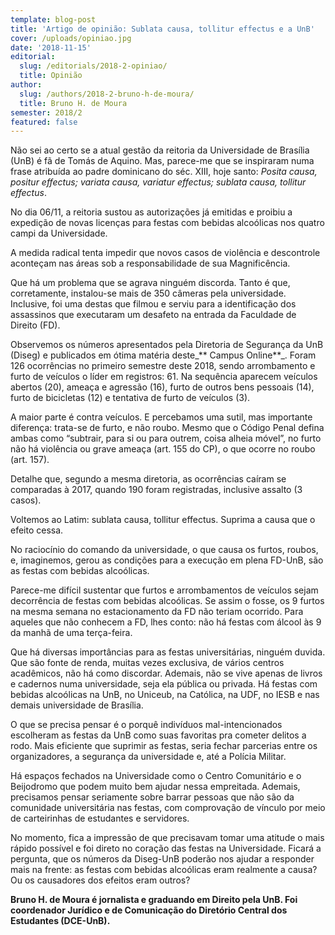 ```yaml
---
template: blog-post
title: 'Artigo de opinião: Sublata causa, tollitur effectus e a UnB'
cover: /uploads/opiniao.jpg
date: '2018-11-15'
editorial:
  slug: /editorials/2018-2-opiniao/
  title: Opinião
author:
  slug: /authors/2018-2-bruno-h-de-moura/
  title: Bruno H. de Moura
semester: 2018/2
featured: false
---
```

Não sei ao certo se a atual gestão da reitoria da Universidade de Brasília (UnB) é fã de Tomás de Aquino. Mas, parece-me que se inspiraram numa frase atribuída ao padre dominicano do séc. XIII, hoje santo: _Posita causa, positur effectus; variata causa, variatur effectus; sublata causa, tollitur effectus_.  

No dia 06/11, a reitoria sustou as autorizações já emitidas e proibiu a expedição de novas licenças para festas com bebidas alcoólicas nos quatro campi da Universidade.

A medida radical tenta impedir que novos casos de violência e descontrole aconteçam nas áreas sob a responsabilidade de sua Magnificência.

Que há um problema que se agrava ninguém discorda. Tanto é que, corretamente, instalou-se mais de 350 câmeras pela universidade. Inclusive, foi uma destas que filmou e serviu para a identificação dos assassinos que executaram um desafeto na entrada da Faculdade de Direito (FD).

Observemos os números apresentados pela Diretoria de Segurança da UnB (Diseg) e publicados em ótima matéria deste_** Campus Online**_. Foram 126 ocorrências no primeiro semestre deste 2018, sendo arrombamento e furto de veículos o líder em registros: 61. Na sequência aparecem veículos abertos (20), ameaça e agressão (16), furto de outros bens pessoais (14), furto de bicicletas (12) e tentativa de furto de veículos (3).

A maior parte é contra veículos. E percebamos uma sutil, mas importante diferença: trata-se de furto, e não roubo. Mesmo que o Código Penal defina ambas como “subtrair, para si ou para outrem, coisa alheia móvel”, no furto não há violência ou grave ameaça (art. 155 do CP), o que ocorre no roubo (art. 157).    

Detalhe que, segundo a mesma diretoria, as ocorrências caíram se comparadas à 2017, quando 190 foram registradas, inclusive assalto (3 casos).

Voltemos ao Latim: sublata causa, tollitur effectus. Suprima a causa que o efeito cessa.

No raciocínio do comando da universidade, o que causa os furtos, roubos, e, imaginemos, gerou as condições para a execução em plena FD-UnB, são as festas com bebidas alcoólicas.

Parece-me difícil sustentar que furtos e arrombamentos de veículos sejam decorrência de festas com bebidas alcoólicas. Se assim o fosse, os 9 furtos na mesma semana no estacionamento da FD não teriam ocorrido. Para aqueles que não conhecem a FD, lhes conto: não há festas com álcool às 9 da manhã de uma terça-feira.  

Que há diversas importâncias para as festas universitárias, ninguém duvida. Que são fonte de renda, muitas vezes exclusiva, de vários centros acadêmicos, não há como discordar. Ademais, não se vive apenas de livros e cadernos numa universidade, seja ela pública ou privada. Há festas com bebidas alcoólicas na UnB, no Uniceub, na Católica, na UDF, no IESB e nas demais universidade de Brasília.

O que se precisa pensar é o porquê indivíduos mal-intencionados escolheram as festas da UnB como suas favoritas pra cometer delitos a rodo. Mais eficiente que suprimir as festas, seria fechar parcerias entre os organizadores, a segurança da universidade e, até a Polícia Militar.

Há espaços fechados na Universidade como o Centro Comunitário e o Beijodromo que podem muito bem ajudar nessa empreitada. Ademais, precisamos pensar seriamente sobre barrar pessoas que não são da comunidade universitária nas festas, com comprovação de vínculo por meio de carteirinhas de estudantes e servidores.

No momento, fica a impressão de que precisavam tomar uma atitude o mais rápido possível e foi direto no coração das festas na Universidade. Ficará a pergunta, que os números da Diseg-UnB poderão nos ajudar a responder mais na frente: as festas com bebidas alcoólicas eram realmente a causa? Ou os causadores dos efeitos eram outros?

 

**Bruno H. de Moura é jornalista e graduando em Direito pela UnB. Foi coordenador Jurídico e de Comunicação do Diretório Central dos Estudantes (DCE-UnB).**
